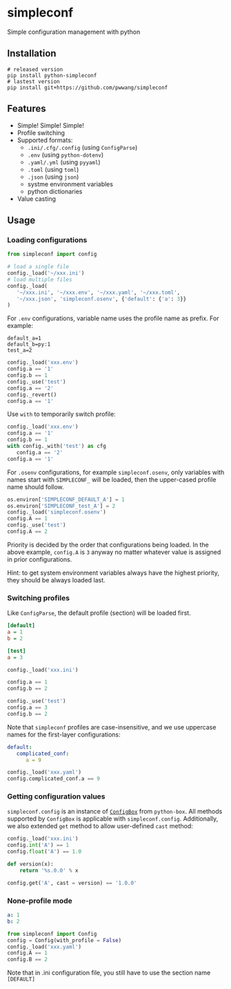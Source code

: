 # simpleconf
Simple configuration management with python

## Installation
```shell
# released version
pip install python-simpleconf
# lastest version
pip install git+https://github.com/pwwang/simpleconf
```

## Features
- Simple! Simple! Simple!
- Profile switching
- Supported formats:
  - `.ini/.cfg/.config` (using `ConfigParse`)
  - `.env` (using `python-dotenv`)
  - `.yaml/.yml` (using `pyyaml`)
  - `.toml` (using `toml`)
  - `.json` (using `json`)
  - systme environment variables
  - python dictionaries
- Value casting

## Usage
### Loading configurations
```python
from simpleconf import config

# load a single file
config._load('~/xxx.ini')
# load multiple files
config._load(
   '~/xxx.ini', '~/xxx.env', '~/xxx.yaml', '~/xxx.toml',
   '~/xxx.json', 'simpleconf.osenv', {'default': {'a': 3}}
)
```

For `.env` configurations, variable name uses the profile name as prefix. For example:
```shell
default_a=1
default_b=py:1
test_a=2
```
```python
config._load('xxx.env')
config.a == '1'
config.b == 1
config._use('test')
config.a == '2'
config._revert()
config.a == '1'
```
Use `with` to temporarily switch profile:
```python
config._load('xxx.env')
config.a == '1'
config.b == 1
with config._with('test') as cfg
   config.a == '2'
config.a == '1'
```

For `.osenv` configurations, for example `simpleconf.osenv`, only variables with names start with `SIMPLECONF_` will be loaded, then the upper-cased profile name should follow.
```python
os.environ['SIMPLECONF_DEFAULT_A'] = 1
os.environ['SIMPLECONF_test_A'] = 2
config._load('simpleconf.osenv')
config.A == 1
config._use('test')
config.A == 2
```

Priority is decided by the order that configurations being loaded.
In the above example, `config.A` is `3` anyway no matter whatever value is assigned in prior configurations.

Hint: to get system environment variables always have the highest priority, they should be always loaded last.

### Switching profiles
Like `ConfigParse`, the default profile (section) will be loaded first.

```ini
[default]
a = 1
b = 2

[test]
a = 3
```

```python
config._load('xxx.ini')

config.a == 1
config.b == 2

config._use('test')
config.a == 3
config.b == 2
```

Note that `simpleconf` profiles are case-insensitive, and we use uppercase names for the first-layer configurations:
```yaml
default:
   complicated_conf:
      a = 9
```

```python
config._load('xxx.yaml')
config.complicated_conf.a == 9
```

### Getting configuration values

`simpleconf.config` is an instance of [`ConfigBox`](https://github.com/cdgriffith/Box#configbox) from `python-box`. All methods supported by `ConfigBox` is applicable with `simpleconf.config`.
Additionally, we also extended `get` method to allow user-defined `cast` method:
```python
config._load('xxx.ini')
config.int('A') == 1
config.float('A') == 1.0

def version(x):
	return '%s.0.0' % x

config.get('A', cast = version) == '1.0.0'
```

### None-profile mode
```yaml
a: 1
b: 2
```

```python
from simpleconf import Config
config = Config(with_profile = False)
config._load('xxx.yaml')
config.A == 1
config.B == 2
```

Note that in .ini configuration file, you still have to use the section name `[DEFAULT]`
